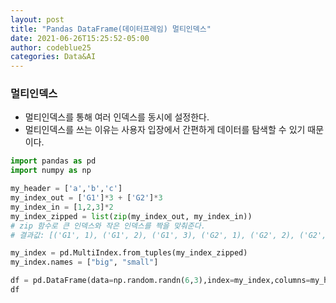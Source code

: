 ```yaml
---
layout: post
title: "Pandas DataFrame(데이터프레임) 멀티인덱스"
date: 2021-06-26T15:25:52-05:00
author: codeblue25
categories: Data&AI
---
```


<h3>멀티인덱스</h3>

- 멀티인덱스를 통해 여러 인덱스를 동시에 설정한다.
- 멀티인덱스를 쓰는 이유는 사용자 입장에서 간편하게 데이터를 탐색할 수 있기 때문이다.

```python
import pandas as pd
import numpy as np

my_header = ['a','b','c']
my_index_out = ['G1']*3 + ['G2']*3
my_index_in = [1,2,3]*2
my_index_zipped = list(zip(my_index_out, my_index_in))
# zip 함수로 큰 인덱스와 작은 인덱스를 짝을 맞춰준다.
# 결과값: [('G1', 1), ('G1', 2), ('G1', 3), ('G2', 1), ('G2', 2), ('G2', 3)]
```

```python
my_index = pd.MultiIndex.from_tuples(my_index_zipped)
my_index.names = ["big", "small"]

```

```python
df = pd.DataFrame(data=np.random.randn(6,3),index=my_index,columns=my_header)
df
```
